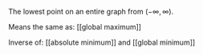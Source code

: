 The lowest point on an entire graph from $\left(-\infty,\infty\right)$.

Means the same as: [[global maximum]]

Inverse of: [[absolute minimum]] and [[global minimum]]


